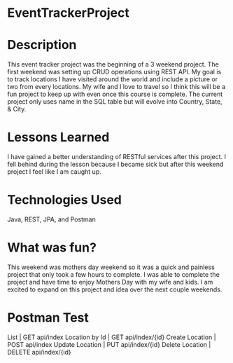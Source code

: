 # EventTrackerProject

# Description
This event tracker project was the beginning of a 3 weekend project. The first weekend was setting up CRUD operations using REST API. My goal is to track locations I have visited around the world and include a picture or two from every locations. My wife and I love to travel so I think this will be a fun project to keep up with even once this course is complete. The current project only uses name in the SQL table but will evolve into Country, State, & City.  

# Lessons Learned
I have gained a better understanding of RESTful services after this project. I fell behind during the lesson because I became sick but after this weekend project I feel like I am caught up.

# Technologies Used
Java, REST, JPA, and Postman

# What was fun?
This weekend was mothers day weekend so it was a quick and painless project that only took a few hours to complete. I was able to complete the project and have time to enjoy Mothers Day with my wife and kids. I am excited to expand on this project and idea over the next couple weekends.

# Postman Test
List<Location> | GET api/index
Location by Id | GET api/index/{id}
Create Location | POST api/index
Update Location | PUT api/index/{id}
Delete Location | DELETE api/index/{id}
